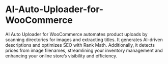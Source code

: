 # AI-Auto-Uploader-for-WooCommerce
AI Auto Uploader for WooCommerce automates product uploads by scanning directories for images and extracting titles. It generates AI-driven descriptions and optimizes SEO with Rank Math. Additionally, it detects prices from image filenames, streamlining your inventory management and enhancing your online store’s visibility and efficiency.
